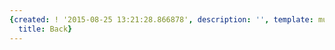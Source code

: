 ```yaml
---
{created: ! '2015-08-25 13:21:28.866878', description: '', template: muscle.html,
  title: Back}
---
```

